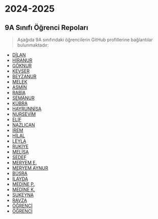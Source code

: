 # 2024-2025

## 9A Sınıfı Öğrenci Repoları

> Aşağıda 9A sınıfındaki öğrencilerin GitHub profillerine bağlantılar bulunmaktadır:

<ul class="list">
    <li><a href="https://github.com/DilanKaya2013">DİLAN</a></li>
    <li><a href="https://github.com/hiranur13">HİRANUR</a></li>
    <li><a href="https://github.com/goknurbilisim1">GÖKNUR</a></li>
    <li><a href="https://github.com/kevrrana">KEVSER</a></li>
    <li><a href="https://github.com/tanyelibeyza">BEYZANUR</a></li>
    <li><a href="https://github.com/MelekErisgin34">MELEK</a></li>
    <li><a href="https://github.com/AsminSayim">ASMİN</a></li>
    <li><a href="https://github.com/rabiaakkus">RABİA</a></li>
    <li><a href="https://github.com/Semanur7272727272akin">SEMANUR</a></li>
    <li><a href="https://github.com/kkubrattas">KÜBRA</a></li>
    <li><a href="https://github.com/hayrunnisayilbur">HAYRUNNİSA</a></li>
    <li><a href="https://github.com/bhcnursevim">NURSEVİM</a></li>
    <li><a href="https://github.com/elifftorun">ELİF</a></li>
    <li><a href="https://github.com/Nazlicankaradeniz">NAZLICAN</a></li>
    <li><a href="https://github.com/Iremkeser37">İREM</a></li>
    <li><a href="https://github.com/halleyios">HİLAL</a></li>
    <li><a href="https://github.com/Leylasenol">LEYLA</a></li>
    <li><a href="https://github.com/baytBuyucusu">RUKİYE</a></li>
    <li><a href="https://github.com/tugtekinmelis">MELİSA</a></li>
    <li><a href="https://github.com/ssedeff">SEDEF</a></li>
    <li><a href="https://github.com/Merisbilisim">MERYEM E.</a></li>
    <li><a href="https://github.com/11meryem">MERYEM AYNUR</a></li>
    <li><a href="https://github.com/busra37">BÜŞRA</a></li>
    <li><a href="https://github.com/ilaydadaban00">İLAYDA</a></li>
    <li><a href="https://github.com/Medinepehlivan34">MEDİNE P.</a></li>
    <li><a href="https://github.com/medinedefne">MEDİNE K.</a></li>
    <li><a href="https://github.com/sukeynacelik1473">SUKEYNA</a></li>
    <li><a href="https://github.com/lynx4r">RAVZA</a></li>
    <li><a href="">ÖĞRENCİ</a></li>
    <li><a href="">ÖĞRENCİ</a></li>
</ul>
